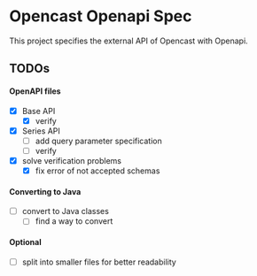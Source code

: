 # Opencast Openapi Spec

This project specifies the external API of Opencast with Openapi.

## TODOs
#### OpenAPI files
- [x] Base API
	- [x] verify
- [x] Series API
	- [ ] add query parameter specification
	- [ ] verify
- [x] solve verification problems
	- [x] fix error of not accepted schemas

#### Converting to Java
- [ ] convert to Java classes
	- [ ] find a way to convert

#### Optional
- [ ] split into smaller files for better readability